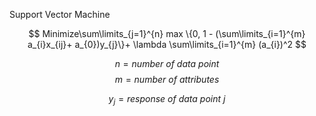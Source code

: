 Support Vector Machine

$$
Minimize\sum\limits_{j=1}^{n} max \{0, 1 - (\sum\limits_{i=1}^{m} a_{i}x_{ij}+ a_{0})y_{j}\}+ \lambda \sum\limits_{i=1}^{m} (a_{i})^2
$$ 

$$
n = number\: of\: data\:  point
$$
$$
m = number\: of\: attributes
$$

$$
y_{j} = response\: of\: data\: point\: j
$$
